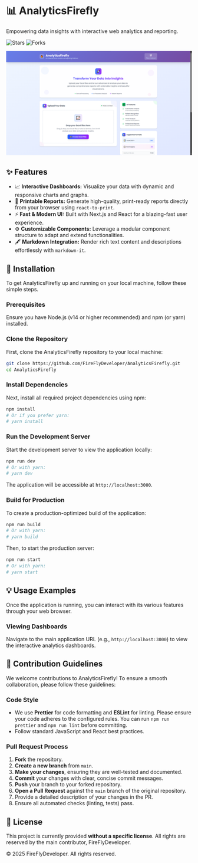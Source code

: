 # 📊 AnalyticsFirefly

Empowering data insights with interactive web analytics and reporting.

![Stars](https://img.shields.io/github/stars/FireFlyDeveloper/AnalyticsFirefly?style=social) ![Forks](https://img.shields.io/github/forks/FireFlyDeveloper/AnalyticsFirefly?style=social)

![AnalyticsFirefly Preview Image](https://raw.githubusercontent.com/FireFlyDeveloper/AnalyticsFirefly/refs/heads/main/public/image.png)


## ✨ Features

*   📈 **Interactive Dashboards:** Visualize your data with dynamic and responsive charts and graphs.
*   📄 **Printable Reports:** Generate high-quality, print-ready reports directly from your browser using `react-to-print`.
*   ⚡ **Fast & Modern UI:** Built with Next.js and React for a blazing-fast user experience.
*   ⚙️ **Customizable Components:** Leverage a modular component structure to adapt and extend functionalities.
*   🖋️ **Markdown Integration:** Render rich text content and descriptions effortlessly with `markdown-it`.


## 🚀 Installation

To get AnalyticsFirefly up and running on your local machine, follow these simple steps.

### Prerequisites

Ensure you have Node.js (v14 or higher recommended) and npm (or yarn) installed.

### Clone the Repository

First, clone the AnalyticsFirefly repository to your local machine:

```bash
git clone https://github.com/FireFlyDeveloper/AnalyticsFirefly.git
cd AnalyticsFirefly
```

### Install Dependencies

Next, install all required project dependencies using npm:

```bash
npm install
# Or if you prefer yarn:
# yarn install
```

### Run the Development Server

Start the development server to view the application locally:

```bash
npm run dev
# Or with yarn:
# yarn dev
```

The application will be accessible at `http://localhost:3000`.

### Build for Production

To create a production-optimized build of the application:

```bash
npm run build
# Or with yarn:
# yarn build
```

Then, to start the production server:

```bash
npm run start
# Or with yarn:
# yarn start
```


## 💡 Usage Examples

Once the application is running, you can interact with its various features through your web browser.

### Viewing Dashboards

Navigate to the main application URL (e.g., `http://localhost:3000`) to view the interactive analytics dashboards.

## 🤝 Contribution Guidelines

We welcome contributions to AnalyticsFirefly! To ensure a smooth collaboration, please follow these guidelines:

### Code Style

*   We use **Prettier** for code formatting and **ESLint** for linting. Please ensure your code adheres to the configured rules. You can run `npm run prettier` and `npm run lint` before committing.
*   Follow standard JavaScript and React best practices.

### Pull Request Process

1.  **Fork** the repository.
2.  **Create a new branch** from `main`.
3.  **Make your changes**, ensuring they are well-tested and documented.
4.  **Commit** your changes with clear, concise commit messages.
5.  **Push** your branch to your forked repository.
6.  **Open a Pull Request** against the `main` branch of the original repository.
7.  Provide a detailed description of your changes in the PR.
8.  Ensure all automated checks (linting, tests) pass.

## 📄 License

This project is currently provided **without a specific license**. All rights are reserved by the main contributor, FireFlyDeveloper.

© 2025 FireFlyDeveloper. All rights reserved.
